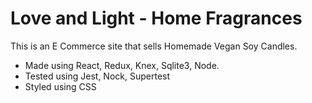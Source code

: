 # Love and Light - Home Fragrances 

This is an E Commerce site that sells Homemade Vegan Soy Candles. 

* Made using React, Redux, Knex, Sqlite3, Node.
* Tested using Jest, Nock, Supertest
* Styled using CSS

